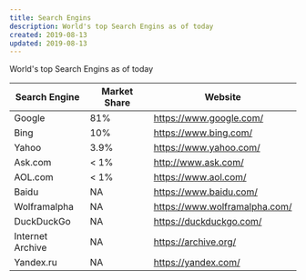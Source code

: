 ```yaml
---
title: Search Engins
description: World's top Search Engins as of today
created: 2019-08-13
updated: 2019-08-13
---
```


World's top Search Engins as of today

| Search Engine | Market Share | Website|
|--------|--------|--------|
|Google|81%|https://www.google.com/|
|Bing|10%|https://www.bing.com/|
|Yahoo|3.9%|https://www.yahoo.com/|
|Ask.com| < 1%|http://www.ask.com/|
|AOL.com|< 1%|https://www.aol.com/|
|Baidu|NA|https://www.baidu.com/|
|Wolframalpha|NA|https://www.wolframalpha.com/|
|DuckDuckGo|NA|https://duckduckgo.com/|
|Internet Archive|NA|https://archive.org/|
|Yandex.ru|NA|https://yandex.com/|
